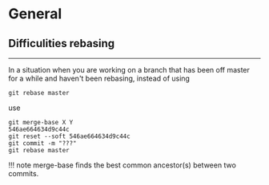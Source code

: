 # General

## Difficulities rebasing
___

In a situation when you are working on a branch that has been off master for a while and haven't been rebasing, instead of using 

	git rebase master

use

	git merge-base X Y
	546ae664634d9c44c
	git reset --soft 546ae664634d9c44c
	git commit -m "???"
	git rebase master

!!! note
    merge-base finds the best common ancestor(s) between two commits.
